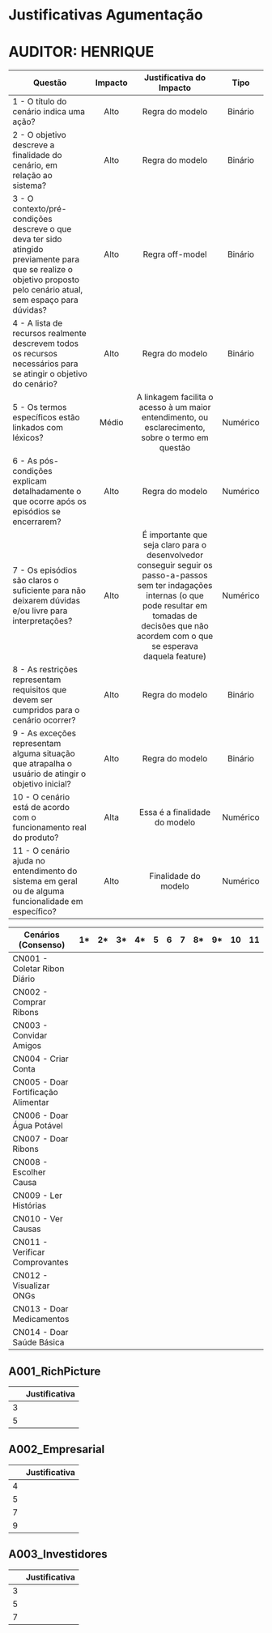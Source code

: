 # Justificativas Agumentação
# AUDITOR: HENRIQUE

| Questão | Impacto | Justificativa do Impacto | Tipo |
| ------- | :-----: | :-----------: | :--: |
| 1 - O título do cenário indica uma ação? | Alto | Regra do modelo | Binário |
| 2 - O objetivo descreve a finalidade do cenário, em relação ao sistema? | Alto | Regra do modelo | Binário |
| 3 - O contexto/pré-condições descreve o que deva ter sido atingido previamente para que se realize o objetivo proposto pelo cenário atual, sem espaço para dúvidas? | Alto | Regra off-model | Binário |
| 4 - A lista de recursos realmente descrevem todos os recursos necessários para se atingir o objetivo do cenário? | Alto | Regra do modelo | Binário |
| 5 - Os termos específicos estão linkados com léxicos? | Médio | A linkagem facilita o acesso à um maior entendimento, ou esclarecimento, sobre o termo em questão | Numérico |
| 6 - As pós-condições explicam detalhadamente o que ocorre após os episódios se encerrarem? | Alto | Regra do modelo | Numérico |
| 7 - Os episódios são claros o suficiente para não deixarem dúvidas e/ou livre para interpretações? | Alto | É importante que seja claro para o desenvolvedor conseguir seguir os passo-a-passos sem ter indagações internas (o que pode resultar em tomadas de decisões que não acordem com o que se esperava daquela feature)  | Numérico |
| 8 - As restrições representam requisitos que devem ser cumpridos para o cenário ocorrer? | Alto | Regra do modelo | Binário |
| 9 - As exceções representam alguma situação que atrapalha o usuário de atingir o objetivo inicial? | Alto | Regra do modelo | Binário |
| 10 - O cenário está de acordo com o funcionamento real do produto? | Alta | Essa é a finalidade do modelo | Numérico |
| 11 - O cenário ajuda no entendimento do sistema em geral ou de alguma funcionalidade em específico? | Alto | Finalidade do modelo | Numérico |

| Cenários (Consenso)                 | 1*| 2*| 3*| 4*| 5 | 6 | 7 | 8*| 9*| 10 | 11 |
| ----------------------------------- | - | - | - | - | - | - | - | - | - | -- | -- |
| CN001 - Coletar Ribon Diário        |   |   |   |   |   |   |   |   |   |    |    |
| CN002 - Comprar Ribons              |   |   |   |   |   |   |   |   |   |    |    |
| CN003 - Convidar Amigos             |   |   |   |   |   |   |   |   |   |    |    |
| CN004 - Criar Conta                 |   |   |   |   |   |   |   |   |   |    |    |
| CN005 - Doar Fortificação Alimentar |   |   |   |   |   |   |   |   |   |    |    |
| CN006 - Doar Água Potável           |   |   |   |   |   |   |   |   |   |    |    |
| CN007 - Doar Ribons                 |   |   |   |   |   |   |   |   |   |    |    |
| CN008 - Escolher Causa              |   |   |   |   |   |   |   |   |   |    |    |
| CN009 - Ler Histórias               |   |   |   |   |   |   |   |   |   |    |    |
| CN010 - Ver Causas                  |   |   |   |   |   |   |   |   |   |    |    |
| CN011 - Verificar Comprovantes      |   |   |   |   |   |   |   |   |   |    |    |
| CN012 - Visualizar ONGs             |   |   |   |   |   |   |   |   |   |    |    |
| CN013 - Doar Medicamentos           |   |   |   |   |   |   |   |   |   |    |    |
| CN014 - Doar Saúde Básica           |   |   |   |   |   |   |   |   |   |    |    |
## A001_RichPicture

| | Justificativa |
|-| ------------- |
|3|               |
|5|               |


## A002_Empresarial

| | Justificativa |
|-| ------------- |
|4|               |
|5|               |
|7|               |
|9|               |


## A003_Investidores

| | Justificativa |
|-| ------------- |
|3|               |
|5|               |
|7|               |


